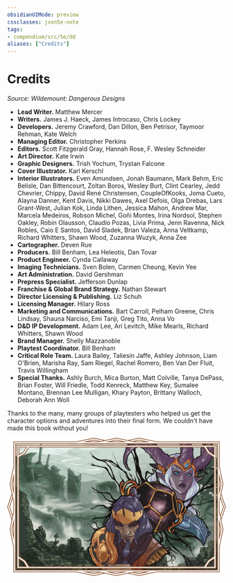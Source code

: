 ```yaml
---
obsidianUIMode: preview
cssclasses: json5e-note
tags:
- compendium/src/5e/dd
aliases: ["Credits"]
---
```

# Credits
*Source: Wildemount: Dangerous Designs* 

- **Lead Writer.** Matthew Mercer  
- **Writers.** James J. Haeck, James Introcaso, Chris Lockey  
- **Developers.** Jeremy Crawford, Dan Dillon, Ben Petrisor, Taymoor Rehman, Kate Welch  
- **Managing Editor.** Christopher Perkins  
- **Editors.** Scott Fitzgerald Gray, Hannah Rose, F. Wesley Schneider  
- **Art Director.** Kate Irwin  
- **Graphic Designers.** Trish Yochum, Trystan Falcone  
- **Cover Illustrator.** Karl Kerschl  
- **Interior Illustrators.** Even Amundsen, Jonah Baumann, Mark Behm, Eric Belisle, Dan Bittencourt, Zoltan Boros, Wesley Burt, Clint Cearley, Jedd Chevrier, Chippy, David René Christensen, CoupleOfKooks, Joma Cueto, Alayna Danner, Kent Davis, Nikki Dawes, Axel Defois, Olga Drebas, Lars Grant-West, Julian Kok, Linda Lithen, Jessica Mahon, Andrew Mar, Marcela Medeiros, Robson Michel, Goñi Montes, Irina Nordsol, Stephen Oakley, Robin Olausson, Claudio Pozas, Livia Prima, Jenn Ravenna, Nick Robles, Caio E Santos, David Sladek, Brian Valeza, Anna Veltkamp, Richard Whitters, Shawn Wood, Zuzanna Wuzyk, Anna Zee  
- **Cartographer.** Deven Rue  
- **Producers.** Bill Benham, Lea Heleotis, Dan Tovar  
- **Product Engineer.** Cynda Callaway  
- **Imaging Technicians.** Sven Bolen, Carmen Cheung, Kevin Yee  
- **Art Administration.** David Gershman  
- **Prepress Specialist.** Jefferson Dunlap  
- **Franchise & Global Brand Strategy.** Nathan Stewart  
- **Director Licensing & Publishing.** Liz Schuh  
- **Licensing Manager.** Hilary Ross  
- **Marketing and Communications.** Bart Carroll, Pelham Greene, Chris Lindsay, Shauna Narciso, Emi Tanji, Greg Tito, Anna Vo  
- **D&D IP Development.** Adam Lee, Ari Levitch, Mike Mearls, Richard Whitters, Shawn Wood  
- **Brand Manager.** Shelly Mazzanoble  
- **Playtest Coordinator.** Bill Benham  
- **Critical Role Team.** Laura Bailey, Taliesin Jaffe, Ashley Johnson, Liam O'Brien, Marisha Ray, Sam Riegel, Rachel Romero, Ben Van Der Fluit, Travis Willingham  
- **Special Thanks.** Ashly Burch, Mica Burton, Matt Colville, Tanya DePass, Brian Foster, Will Friedle, Todd Kenreck, Matthew Key, Sumalee Montano, Brennan Lee Mulligan, Khary Payton, Brittany Walloch, Deborah Ann Woll  

Thanks to the many, many groups of playtesters who helped us get the character options and adventures into their final form. We couldn't have made this book without you!

![On the Cover: Illustrator ...](https://raw.githubusercontent.com/5etools-mirror-3/5etools-img/main/book/EGW/credits.webp#center "On the Cover: Illustrator Karl Kerschl captures the stern visages of two sovereigns with a Luxon beacon between them. Bright Queen Leylas Kryn of the Kryn Dynasty and King Bertrand Dwendal of the Dwendalian Empire have never seen eye to eye—and their conflict will shape the futures and destinies of all life on the war-torn continent of Wildemount.")